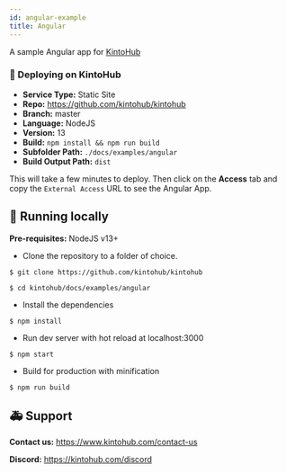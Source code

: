 ```yaml
---
id: angular-example
title: Angular
---
```


A sample Angular app for [KintoHub](https://kintohub.com)

### :rocket: Deploying on KintoHub

- **Service Type:** Static Site
- **Repo:** https://github.com/kintohub/kintohub
- **Branch:** master
- **Language:** NodeJS
- **Version:** 13
- **Build:** `npm install && npm run build`
- **Subfolder Path:** `./docs/examples/angular`
- **Build Output Path:** `dist`

This will take a few minutes to deploy. Then click on the **Access** tab and copy the `External Access` URL to see the Angular App.

## :hammer: Running locally

**Pre-requisites:** NodeJS v13+

- Clone the repository to a folder of choice.

```
$ git clone https://github.com/kintohub/kintohub

$ cd kintohub/docs/examples/angular
```

- Install the dependencies

```
$ npm install
```

- Run dev server with hot reload at localhost:3000

```
$ npm start
```

- Build for production with minification

```
$ npm run build
```


## :ambulance: Support

**Contact us:** https://www.kintohub.com/contact-us

**Discord:** https://kintohub.com/discord

